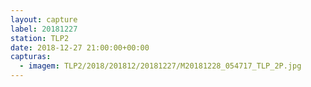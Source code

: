 ```yaml
---
layout: capture
label: 20181227
station: TLP2
date: 2018-12-27 21:00:00+00:00
capturas:
  - imagem: TLP2/2018/201812/20181227/M20181228_054717_TLP_2P.jpg
---
```

